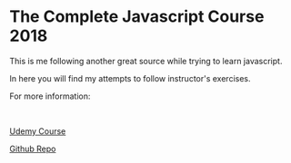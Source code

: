 <h1>The Complete Javascript Course 2018</h1>

<p>This is me following another great source while trying to learn javascript.</p>

<p>In here you will find my attempts to follow instructor's exercises.</p>

<p>For more information:</p>
<br />
<p><a href="https://www.udemy.com/the-complete-javascript-course/">Udemy Course</a></p>
<p><a href="https://github.com/jonasschmedtmann/complete-javascript-course/blob/master/editors-setup.md">Github Repo</a></p>
